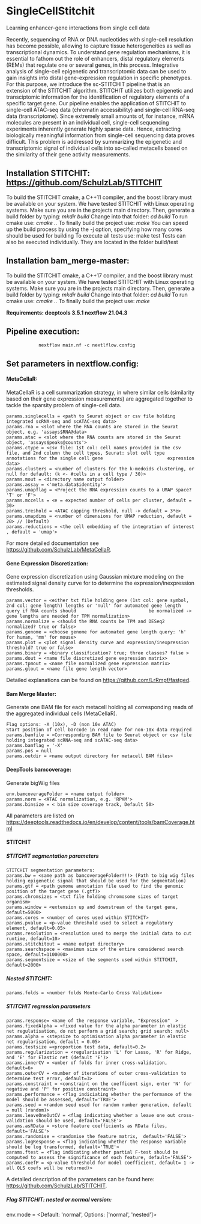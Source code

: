 # SingleCellStitchit
Learning enhancer-gene interactions from single cell data

Recently, sequencing of RNA or DNA nucleotides with single-cell resolution has become possible, allowing to capture tissue heterogeneities as well as transcriptional dynamics.
To understand gene regulation mechanisms, it is essential to fathom out the role of enhancers, distal regulatory elements (REMs) that regulate one or several genes, in this process.
Integrative analysis of single-cell epigenetic and transcriptomic data can be used to gain insights into distal gene-expression regulation in specific phenotypes.
For this purpose, we introduce the sc-STITCHIT pipeline that is an extension of the STITCHIT algorithm.
STITCHIT utilizes both epigenetic and transciptomic information for the identification of regulatory elements of a specific target gene.
Our pipeline enables the application of STITCHIT to single-cell ATAC-seq data (chromatin accessibility) and single-cell RNA-seq data (transcriptome).
Since extremely small amounts of, for instance, mRNA molecules are present in an individual cell, single-cell sequencing experiments inherently generate highly sparse data.
Hence, extracting biologically meaningful information from single-cell sequencing data proves difficult.
This problem is addressed by summarizing the epigenetic and transcriptomic signal of individual cells into so-called metacells based on the similarity of their gene activity measurements.

## Installation STITCHIT: https://github.com/SchulzLab/STITCHIT

To build the STITCHIT cmake, a C++11 compiler, and the boost library must be available on your system.
We have tested STITCHIT with Linux operating systems.
Make sure you are in the projects main directory. Then, generate a build folder by typing: _mkdir build_
Change into that folder: _cd build_
To run cmake use: _cmake .._
To finally build the project use: _make_
You can speed up the build process by using the -j option, specifying how many cores should be used for building
To execute all tests use: make test
Tests can also be executed individually. They are located in the folder build/test

## Installation bam_merge-master:

To build the STITCHIT cmake, a C++17 compiler, and the boost library must be available on your system.
We have tested STITCHIT with Linux operating systems.
Make sure you are in the projects main directory. Then, generate a build folder by typing: _mkdir build_
Change into that folder: _cd build_
To run cmake use: _cmake .._
To finally build the project use: _make_

**Requirements: deeptools 3.5.1
                nextflow 21.04.3**

## Pipeline execution:
                nextflow main.nf -c nextlflow.config

## Set parameters in nextflow.config:

#### MetaCellaR:

MetaCellaR is a cell summarization strategy, in where similar cells (similarity based on their gene expression measurements)
are aggregated together to tackle the sparsity problem of single-cell data.

    params.singlecells = <path to Seurat object or csv file holding integrated scRNA-seq and scATAC-seq data>
    params.rna = <slot where the RNA counts are stored in the Seurat object, e.g. 'assays$RNA@data>
    params.atac = <slot where the RNA counts are stored in the Seurat object, 'assays$peaks@counts'>
    params.ctype = <csv file: 1st col: cell names provided in the csv file, and 2nd column the cell types, Seurat: slot cell type annotations for the single cell gene                        expression data>
    params.clusters = <number of clusters for the k-medoids clustering, or null for default: (k <- #cells in a cell type / 30)>
    params.mout = <directory name output folder>
    params.assay = <'meta.data$identity'>
    params.umapflag = <Project the RNA expression counts to a UMAP space? 'T' or 'F'>
    params.mccells = <e = expected number of cells per cluster, default = 30>
    params.treshold = <ATAC capping threshold, null -> default = 3*e>
    params.umapdims = <number of dimensions for UMAP reduction, default = 20> // (Default)
    params.reductions = <the cell embedding of the integration of interest , default = 'umap'>

For more detailed documentation see https://github.com/SchulzLab/MetaCellaR.

#### Gene Expression Discretization:

Gene expression discretization using Gaussian mixture modeling on the estimated signal density curve for to determine the expression/inexpression thresholds.

    params.vector = <either txt file holding gene (1st col: gene symbol, 2nd col: gene length) lengths or 'null' for automated gene length query if RNA counts should                           be normalized -> gene lengths are needed for TPM normalization>
    params.normalize = <should the RNA counts be TPM and DESeq2 normalized? true or false>
    params.genome = <choose genome for automated gene length query: 'h' for human, 'mm' for mouse>
    params.plot = <plot signal density curve and expression/inexpression threshold? true or false>
    params.binary = <binary classification? true; three classes? false >
    params.dout = <name file discretized gene expression matrix>
    params.tpmout = <name file normalized gene expression matrix>
    params.glout = <name file gene length vector>

Detailed explanations can be found on https://github.com/LrRmpf/fastged.

#### Bam Merge Master:

Generate one BAM file for each metacell holding all corresponding reads of the aggregated individual cells (MetaCellaR).

    Flag options: -X (10x), -D (non 10x ATAC)
    Start position of cell barcode in read name for non-10x data required
    params.bamfile = <Corresponding BAM file to Seurat object or csv file holding integrated scRNA-seq and scATAC-seq data>
    params.bamflag = '-X'
    params.pos = null
    params.outdir = <name output directory for metacell BAM files>

#### DeepTools bamcoverage: 

Generate bigWig files

    env.bamcoverageFolder = <name output folder>
    params.norm = <ATAC normalization, e.g. 'RPKM'>
    params.binsize = < bin size coverage track, Default 50>

All parameters are listed on https://deeptools.readthedocs.io/en/develop/content/tools/bamCoverage.html

####  STITCHIT
##### STITCHIT segmentation parameters

    STITCHIT segmentation parameters:  
    params.bw = <same path as bamcoverageFolder!!!> (Path to big wig files holding epigenetic signal that should be used for the segmentation)
    params.gtf = <path genome annotation file used to find the genomic position of the target gene (.gtf)>
    params.chromsizes = <txt file holding chromosome sizes of target organism>
    params.window = <extension up and downstream of the target gene, default=5000>
    params.cores = <number of cores used within STITCHIT>
    params.pvalue = <p-value threshold used to select a regulatory element, default=0.05>
    params.resolution = <resolution used to merge the initial data to cut runtime, default=10>
    params.stitchitout = <name output directory>
    params.searchspace = <maximum size of the entire considered search space, default=1100000>
    params.segmentsize = <size of the segments used within STITCHIT, default=2000>

##### Nested STITCHIT:

    params.folds = <number folds Monte-Carlo Cross Validation>

##### STITCHIT regression parameters

    params.response= <name of the response variable, "Expression"  >
    params.fixedAlpha = <fixed value for the alpha parameter in elastic net regulatisation, do not perform a grid search; grid search: null>
    params.alpha = <stepsize to optimisation alpha parameter in elastic net regularisation, default = 0.05>
    params.testsize =<proportion test data, default=0.2>
    params.regularization = <regularisation 'L' for Lasso, 'R' for Ridge, and 'E' for Elastic net (default 'E')>
    params.innerCV = <umber of folds for inner cross-validation, default=6>
    params.outerCV = <number of iterations of outer cross-validation to determine test error, default=3>
    params.constraint = <constraint on the coefficent sign, enter 'N' for negative and 'P' for positive constraint>
    params.performance = <flag indiciating whether the performance of the model should be assessed, default='TRUE'>
    params.seed = <random seed used for random number generation, default = null (random)>
    params.leaveOneOutCV = <flag indicating whether a leave one out cross-validation should be used, default='FALSE'>
    params.asRData = <store feature coefficients as RData files, default='FALSE'>
    params.randomise = <randomise the feature matrix,  default='FALSE'>
    params.logResponse = <flag indicating whether the response variable should be log transformed, default='TRUE'>
    params.ftest = <flag indicating whether partial F-test should be computed to assess the significance of each feature, default='FALSE'>
    params.coefP = <p-value threshold for model coefficient, default= 1 -> all OLS coefs will be returned)>

A detailed description of the parameters can be found here: https://github.com/SchulzLab/STITCHIT.

##### Flag STITCHIT: nested or normal version:
env.mode = <Default: 'normal', Options: ['normal', 'nested']>

